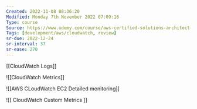 ```yaml
---
Created: 2022-11-08 08:36:20
Modified: Monday 7th November 2022 07:09:16
Type: course
Source: https://www.udemy.com/course/aws-certified-solutions-architect-associate-saa-c01/?xref=E0Aed11STH4LPUQvCz0GJFABTmM=
Tags: [development/aws/cloudwatch, review]
sr-due: 2022-12-24
sr-interval: 37
sr-ease: 270
---
```


[[CloudWatch Logs]]

![[CloudWatch Metrics]]

![[AWS CLoudWatch EC2 Detailed monitoring]]

![[ CloudWatch Custom Metrics ]]